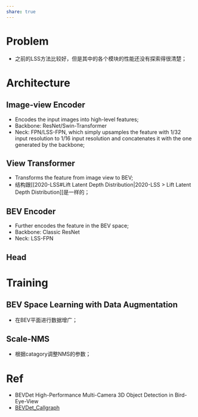 ```yaml
---
share: true
---
```

# Problem
- 之前的LSS方法比较好，但是其中的各个模块的性能还没有探索得很清楚；

# Architecture

## Image-view Encoder
- Encodes the input images into high-level features;
- Backbone: ResNet/Swin-Transformer
- Neck: FPN/LSS-FPN, which simply upsamples the feature with 1/32 input resolution to 1/16 input resolution and concatenates it with the one generated by the backbone;

## View Transformer
- Transforms the feature from image view to BEV;
- 结构跟[[2020-LSS#Lift Latent Depth Distribution|2020-LSS > Lift Latent Depth Distribution]]是一样的；

## BEV Encoder
- Further encodes the feature in the BEV space;
- Backbone: Classic ResNet
- Neck: LSS-FPN

## Head

# Training

## BEV Space Learning with Data Augmentation
- 在BEV平面进行数据增广；

## Scale-NMS
- 根据catagory调整NMS的参数；

# Ref

- BEVDet High-Performance Multi-Camera 3D Object Detection in Bird-Eye-View
- [BEVDet_Callgraph](https://1drv.ms/u/s!AoE-r_P7l4j3g6EcFFwfgcSnDDnP_A?e=cGNwAK)


